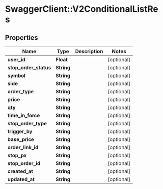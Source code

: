 # SwaggerClient::V2ConditionalListRes

## Properties
Name | Type | Description | Notes
------------ | ------------- | ------------- | -------------
**user_id** | **Float** |  | [optional] 
**stop_order_status** | **String** |  | [optional] 
**symbol** | **String** |  | [optional] 
**side** | **String** |  | [optional] 
**order_type** | **String** |  | [optional] 
**price** | **String** |  | [optional] 
**qty** | **String** |  | [optional] 
**time_in_force** | **String** |  | [optional] 
**stop_order_type** | **String** |  | [optional] 
**trigger_by** | **String** |  | [optional] 
**base_price** | **String** |  | [optional] 
**order_link_id** | **String** |  | [optional] 
**stop_px** | **String** |  | [optional] 
**stop_order_id** | **String** |  | [optional] 
**created_at** | **String** |  | [optional] 
**updated_at** | **String** |  | [optional] 


